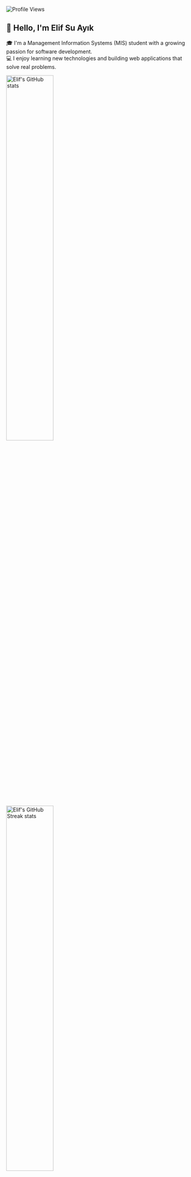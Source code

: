 ![Profile Views](https://komarev.com/ghpvc/?username=farukpie&style=flat)
## 👋 Hello, I'm Elif Su Ayık

🎓 I'm a Management Information Systems (MIS) student with a growing passion for software development.  
💻 I enjoy learning new technologies and building web applications that solve real problems.


<img width="50%" src="https://github-readme-stats-five-topaz-76.vercel.app/api?username=elifsuayk&show_icons=true&theme=radical" alt="Elif's GitHub stats"></img>  <img width="50%" src="https://ghstats.onuralpsezer.com/?user=elifsuayk&theme=radical&hide_border=false" alt="Elif's GitHub Streak stats"></img>


